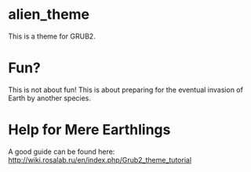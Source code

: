 # alien_theme

This is a theme for GRUB2.

# Fun?

This is not about fun! This is about preparing for the eventual
invasion of Earth by another species.

# Help for Mere Earthlings

A good guide can be found here: http://wiki.rosalab.ru/en/index.php/Grub2_theme_tutorial
